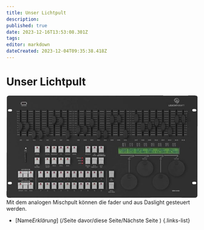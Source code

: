 ```yaml
---
title: Unser Lichtpult
description: 
published: true
date: 2023-12-16T13:53:08.301Z
tags: 
editor: markdown
dateCreated: 2023-12-04T09:35:38.418Z
---
```


# Unser Lichtpult
![lichtpult.jpeg](/lichtpult.jpeg)
Mit dem analogen Mischpult können die fader und aus Daslight gesteuert werden.

- [Name*Erklärung*]
(/Seite davor/diese Seite/Nächste Seite )
{.links-list}